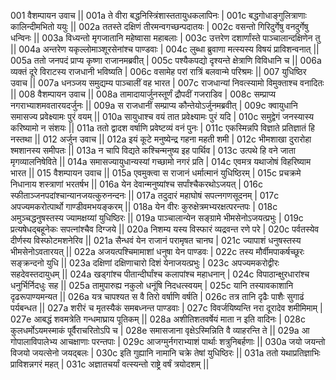 001  वैशम्पायन उवाच ||
001a ते वीरा बद्धनिस्त्रिंशास्ततायुधकलापिनः |
001c बद्धगोधाङ्गुलित्राणाः कालिन्दीमभितो ययुः ||
002a ततस्ते दक्षिणं तीरमन्वगच्छन्पदातयः |
002c वसन्तो गिरिदुर्गेषु वनदुर्गेषु धन्विनः ||
003a विध्यन्तो मृगजातानि महेष्वासा महाबलाः |
003c उत्तरेण दशार्णांस्ते पाञ्चालान्दक्षिणेन तु ||
004a अन्तरेण यकृल्लोमाञ्शूरसेनांश्च पाण्डवाः |
004c लुब्धा ब्रुवाणा मत्स्यस्य विषयं प्राविशन्वनात् ||
005a ततो जनपदं प्राप्य कृष्णा राजानमब्रवीत् |
005c पश्यैकपद्यो दृश्यन्ते क्षेत्राणि विविधानि च ||
006a व्यक्तं दूरे विराटस्य राजधानी भविष्यति |
006c वसामेह परां रात्रिं बलवान्मे परिश्रमः || 
007  युधिष्ठिर उवाच ||
007a धनञ्जय समुद्यम्य पाञ्चालीं वह भारत |
007c राजधान्यां निवत्स्यामो विमुक्ताश्च वनादितः ||
008  वैशम्पायन उवाच ||
008a तामादायार्जुनस्तूर्णं द्रौपदीं गजराडिव |
008c सम्प्राप्य नगराभ्याशमवतारयदर्जुनः ||
009a स राजधानीं सम्प्राप्य कौन्तेयोऽर्जुनमब्रवीत् |
009c क्वायुधानि समासज्य प्रवेक्ष्यामः पुरं वयम् ||
010a सायुधाश्च वयं तात प्रवेक्ष्यामः पुरं यदि |
010c समुद्वेगं जनस्यास्य करिष्यामो न संशयः ||
011a ततो द्वादश वर्षाणि प्रवेष्टव्यं वनं पुनः |
011c एकस्मिन्नपि विज्ञाते प्रतिज्ञातं हि नस्तथा ||
012  अर्जुन उवाच ||
012a इयं कूटे मनुष्येन्द्र गहना महती शमी |
012c भीमशाखा दुरारोहा श्मशानस्य समीपतः ||
013a न चापि विद्यते कश्चिन्मनुष्य इह पार्थिव |
013c उत्पथे हि वने जाता मृगव्यालनिषेविते ||
014a समासज्यायुधान्यस्यां गच्छामो नगरं प्रति |
014c एवमत्र यथाजोषं विहरिष्याम भारत ||
015  वैशम्पायन उवाच ||
015a एवमुक्त्वा स राजानं धर्मात्मानं युधिष्ठिरम् |
015c प्रचक्रमे निधानाय शस्त्राणां भरतर्षभ ||
016a येन देवान्मनुष्यांश्च सर्पांश्चैकरथोऽजयत् |
016c स्फीताञ्जनपदांश्चान्यानजयत्कुरुनन्दनः ||
017a तदुदारं महाघोषं सपत्नगणसूदनम् |
017c अपज्यमकरोत्पार्थो गाण्डीवमभयङ्करम् ||
018a येन वीरः कुरुक्षेत्रमभ्यरक्षत्परन्तपः |
018c अमुञ्चद्धनुषस्तस्य ज्यामक्षय्यां युधिष्ठिरः ||
019a पाञ्चालान्येन सङ्ग्रामे भीमसेनोऽजयत्प्रभुः |
019c प्रत्यषेधद्बहूनेकः सपत्नांश्चैव दिग्जये ||
020a निशम्य यस्य विस्फारं व्यद्रवन्त रणे परे |
020c पर्वतस्येव दीर्णस्य विस्फोटमशनेरिव ||
021a सैन्धवं येन राजानं परामृषत चानघ |
021c ज्यापाशं धनुषस्तस्य भीमसेनोऽवतारयत् ||
022a अजयत्पश्चिमामाशां धनुषा येन पाण्डवः |
022c तस्य मौर्वीमपाकर्षच्छूरः सङ्क्रन्दनो युधि ||
023a दक्षिणां दक्षिणाचारो दिशं येनाजयत्प्रभुः |
023c अपज्यमकरोद्वीरः सहदेवस्तदायुधम् ||
024a खड्गांश्च पीतान्दीर्घांश्च कलापांश्च महाधनान् |
024c विपाठान्क्षुरधारांश्च धनुर्भिर्निदधुः सह ||
025a तामुपारुह्य नकुलो धनूंषि निदधत्स्वयम् |
025c यानि तस्यावकाशानि दृढरूपाण्यमन्यत ||
026a यत्र चापश्यत स वै तिरो वर्षाणि वर्षति |
026c तत्र तानि दृढैः पाशैः सुगाढं पर्यबन्धत ||
027a शरीरं च मृतस्यैकं समबध्नन्त पाण्डवाः |
027c विवर्जयिष्यन्ति नरा दूरादेव शमीमिमाम् |
027e आबद्धं शवमत्रेति गन्धमाघ्राय पूतिकम् ||
028a अशीतिशतवर्षेयं माता न इति वादिनः |
028c कुलधर्मोऽयमस्माकं पूर्वैराचरितोऽपि च |
028e समासजाना वृक्षेऽस्मिन्निति वै व्याहरन्ति ते ||
029a आ गोपालाविपालेभ्य आचक्षाणाः परन्तपाः |
029c आजग्मुर्नगराभ्याशं पार्थाः शत्रुनिबर्हणाः ||
030a जयो जयन्तो विजयो जयत्सेनो जयद्बलः |
030c इति गुह्यानि नामानि चक्रे तेषां युधिष्ठिरः ||
031a ततो यथाप्रतिज्ञाभिः प्राविशन्नगरं महत् |
031c अज्ञातचर्यां वत्स्यन्तो राष्ट्रे वर्षं त्रयोदशम् ||
